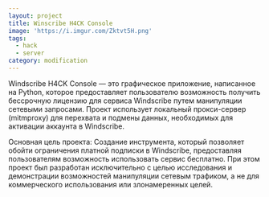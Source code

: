```yaml
---
layout: project
title: Winscribe H4CK Console
image: 'https://i.imgur.com/Zktvt5H.png'
tags:
  - hack
  - server
category: modification
---
```


Windscribe H4CK Console — это графическое приложение, написанное на Python, которое предоставляет пользователю возможность получить бессрочную лицензию для сервиса Windscribe путем манипуляции сетевыми запросами. Проект использует локальный прокси-сервер (mitmproxy) для перехвата и подмены данных, необходимых для активации аккаунта в Windscribe.

Основная цель проекта:
Создание инструмента, который позволяет обойти ограничения платной подписки в Windscribe, предоставляя пользователям возможность использовать сервис бесплатно. При этом проект был разработан исключительно с целью исследования и демонстрации возможностей манипуляции сетевым трафиком, а не для коммерческого использования или злонамеренных целей.

